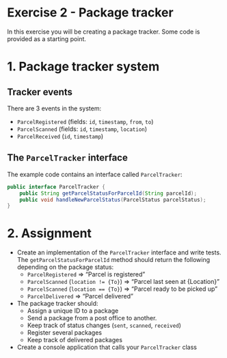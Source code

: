 # Exercise 2 - Package tracker

In this exercise you will be creating a package tracker. Some code is provided as a starting point.

# 1. Package tracker system

## Tracker events
There are 3 events in the system:
- `ParcelRegistered` (fields: `id`, `timestamp`, `from`, `to`)
- `ParcelScanned` (fields: `id`, `timestamp`, `location`)
- `ParcelReceived` (`id`, `timestamp`)

## The `ParcelTracker` interface
The example code contains an interface called `ParcelTracker`:

```java
public interface ParcelTracker {
    public String getParcelStatusForParcelId(String parcelId);
    public void handleNewParcelStatus(ParcelStatus parcelStatus);
}
```

# 2. Assignment

- Create an implementation of the `ParcelTracker` interface and write tests. The `getParcelStatusForParcelId` method should return the following depending on the package status:
    - `ParcelRegistered` => “Parcel is registered”
    - `ParcelScanned` (`location != {To}`) => “Parcel last seen at {Location}”
    - `ParcelScanned` (`location == {To}`) => “Parcel ready to be picked up”
    - `ParcelDelivered` => “Parcel delivered”
- The package tracker should:
    - Assign a unique ID to a package
    - Send a package from a post office to another.
    - Keep track of status changes (`sent`, `scanned`, `received`)
    - Register several packages
    - Keep track of delivered packages 
- Create a console application that calls your `ParcelTracker` class
